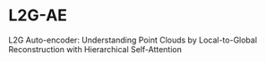 # L2G-AE
L2G Auto-encoder: Understanding Point Clouds by Local-to-Global Reconstruction with Hierarchical Self-Attention
